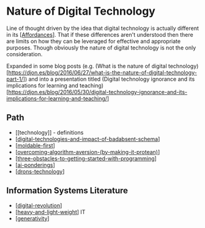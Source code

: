 # Nature of Digital Technology

Line of thought driven by the idea that digital technology is actually different in its [[Affordances]]. That if these differences aren't understood then there are limits on how they can be leveraged for effective and appropriate purposes. Though obviously the nature of digital technology is not the only consideration.

Expanded in some blog posts (e.g. (What is the nature of digital technology)[https://djon.es/blog/2016/06/27/what-is-the-nature-of-digital-technology-part-1/]) and into a presentation titled (Digital technology ignorance and its implications for learning and teaching)[https://djon.es/blog/2016/05/30/digital-technology-ignorance-and-its-implications-for-learning-and-teaching/]

## Path

- [[technology]] - definitions
- [[digital-technologies-and-impact-of-badabsent-schema]]
- [[moldable-first]]
- [[overcoming-algorithm-aversion-(by-making-it-protean)]]
- [[three-obstacles-to-getting-started-with-programming]]
- [[ai-ponderings]]
- [[drons-technology]]

## Information Systems Literature

- [[digital-revolution]]
- [[heavy-and-light-weight]] IT
- [[generativity]]

[//begin]: # "Autogenerated link references for markdown compatibility"
[Affordances]: affordances "Affordances"
[digital-technologies-and-impact-of-badabsent-schema]: nodt/digital-technologies-and-impact-of-badabsent-schema "Digital technologies and impact of bad/absent schema"
[moldable-first]: nodt/moldable-first "Moldable first"
[overcoming-algorithm-aversion-(by-making-it-protean)]: nodt/overcoming-algorithm-aversion-(by-making-it-protean) "Overcoming algorithm aversion (by making it protean)"
[three-obstacles-to-getting-started-with-programming]: nodt/three-obstacles-to-getting-started-with-programming "Three obstacles to getting started with programming"
[ai-ponderings]: nodt/ai-ponderings "Ponderings on AI"
[drons-technology]: nodt/drons-technology "Dron's take on technology"
[digital-revolution]: nodt/digital-revolution "Digital Revolution"
[heavy-and-light-weight]: nodt/heavy-and-light-weight "Heavy Weight and Light Weight Information Technology"
[generativity]: nodt/generativity "Generativity"
[//end]: # "Autogenerated link references"